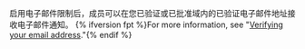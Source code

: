 启用电子邮件限制后，成员可以在您已验证或已批准域内的已验证电子邮件地址接收电子邮件通知。 {% ifversion fpt %}For more information, see "[Verifying your email address](/github/getting-started-with-github/verifying-your-email-address)."{% endif %}

